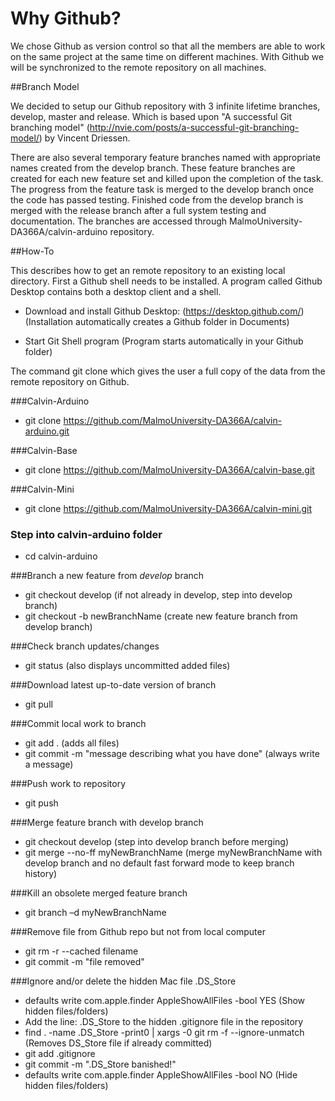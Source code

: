 # Why Github?

We chose Github as version control so that all the members are able to work on the same project at the same time on different machines. With Github we will be synchronized to the remote repository on all machines.

##Branch Model

We decided to setup our Github repository with 3 infinite lifetime branches, develop, master and release. Which is based upon "A successful Git branching model" (<http://nvie.com/posts/a-successful-git-branching-model/>) by Vincent Driessen.

There are also several temporary feature branches named with appropriate names created from the develop branch. These feature branches are created for each new feature set and killed upon the completion of the task. The progress from the feature task is merged to the develop branch once the code has passed testing. Finished code from the develop branch is merged with the release branch after a full system testing and documentation. The branches are accessed through MalmoUniversity-DA366A/calvin-arduino repository.

##How-To

This describes how to get an remote repository to an existing local directory. First a Github shell needs to be installed. A program called Github Desktop contains both a desktop client and a shell.

* Download and install Github Desktop: (https://desktop.github.com/) (Installation automatically creates a Github folder in Documents)

* Start Git Shell program (Program starts automatically in your Github folder)

The command git clone which gives the user a full copy of the data from the remote repository on Github.

###Calvin-Arduino
* git clone https://github.com/MalmoUniversity-DA366A/calvin-arduino.git

###Calvin-Base
* git clone https://github.com/MalmoUniversity-DA366A/calvin-base.git

###Calvin-Mini
* git clone https://github.com/MalmoUniversity-DA366A/calvin-mini.git

### Step into calvin-arduino folder
* cd calvin-arduino

###Branch a new feature from _develop_ branch
* git checkout develop (if not already in develop, step into develop branch)
* git checkout -b newBranchName (create new feature branch from develop branch)

###Check branch updates/changes
* git status (also displays uncommitted added files)

###Download latest up-to-date version of branch
* git pull

###Commit local work to branch
* git add . (adds all files)
* git commit -m "message describing what you have done" (always write a message)

###Push work to repository
* git push

###Merge feature branch with develop branch
* git checkout develop (step into develop branch before merging)
* git merge --no-ff myNewBranchName (merge myNewBranchName with develop branch and no default fast forward mode to keep branch history)

###Kill an obsolete merged feature branch
* git branch –d myNewBranchName

###Remove file from Github repo but not from local computer
* git rm -r --cached filename
* git commit -m "file removed"

###Ignore and/or delete the hidden Mac file .DS_Store
* defaults write com.apple.finder AppleShowAllFiles -bool YES (Show hidden files/folders)
* Add the line: .DS_Store to the hidden .gitignore file in the repository
* find . -name .DS_Store -print0 | xargs -0 git rm -f --ignore-unmatch (Removes DS_Store file if already committed)
* git add .gitignore 
* git commit -m ".DS_Store banished!"
* defaults write com.apple.finder AppleShowAllFiles -bool NO (Hide hidden files/folders)

